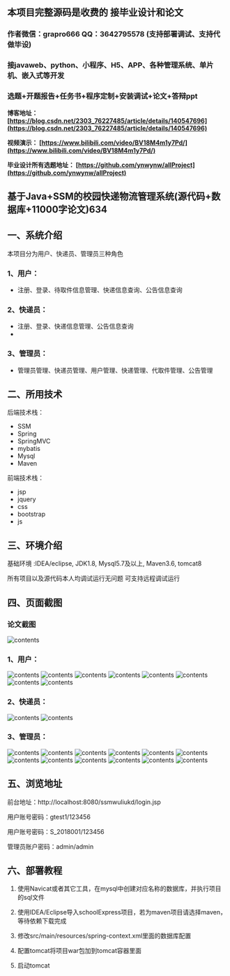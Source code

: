 ## 本项目完整源码是收费的  接毕业设计和论文

### 作者微信：grapro666 QQ：3642795578 (支持部署调试、支持代做毕设)

### 接javaweb、python、小程序、H5、APP、各种管理系统、单片机、嵌入式等开发

### 选题+开题报告+任务书+程序定制+安装调试+论文+答辩ppt

**博客地址：
[https://blog.csdn.net/2303_76227485/article/details/140547696](https://blog.csdn.net/2303_76227485/article/details/140547696)**

**视频演示：
[https://www.bilibili.com/video/BV18M4m1y7Pd/](https://www.bilibili.com/video/BV18M4m1y7Pd/)**

**毕业设计所有选题地址：
[https://github.com/ynwynw/allProject](https://github.com/ynwynw/allProject)**

## 基于Java+SSM的校园快递物流管理系统(源代码+数据库+11000字论文)634

## 一、系统介绍
本项目分为用户、快递员、管理员三种角色
### 1、用户：
- 注册、登录、待取件信息管理、快递信息查询、公告信息查询

### 2、快递员：
- 注册、登录、快递信息管理、公告信息查询
- 
### 3、管理员：
- 管理员管理、快递员管理、用户管理、快递管理、代取件管理、公告管理

## 二、所用技术

后端技术栈：

- SSM
- Spring
- SpringMVC
- mybatis
- Mysql
- Maven

前端技术栈：

- jsp
- jquery
- css
- bootstrap
- js

## 三、环境介绍

基础环境 :IDEA/eclipse, JDK1.8, Mysql5.7及以上, Maven3.6, tomcat8

所有项目以及源代码本人均调试运行无问题 可支持远程调试运行

## 四、页面截图
### 论文截图
![contents](./picture/picture0.png)
### 1、用户：
![contents](./picture/picture1.png)
![contents](./picture/picture2.png)
![contents](./picture/picture3.png)
![contents](./picture/picture4.png)
![contents](./picture/picture5.png)
![contents](./picture/picture6.png)
![contents](./picture/picture7.png)
![contents](./picture/picture8.png)
### 2、快递员：
![contents](./picture/picture9.png)
![contents](./picture/picture10.png)
### 3、管理员：
![contents](./picture/picture11.png)
![contents](./picture/picture12.png)
![contents](./picture/picture13.png)
![contents](./picture/picture14.png)
![contents](./picture/picture15.png)
![contents](./picture/picture16.png)
![contents](./picture/picture17.png)
![contents](./picture/picture18.png)
![contents](./picture/picture19.png)
![contents](./picture/picture20.png)
![contents](./picture/picture21.png)
![contents](./picture/picture22.png)

## 五、浏览地址

前台地址：http://localhost:8080/ssmwuliukd/login.jsp

用户账号密码：gtest1/123456

用户账号密码：S_2018001/123456

管理员账户密码：admin/admin

## 六、部署教程
1. 使用Navicat或者其它工具，在mysql中创建对应名称的数据库，并执行项目的sql文件

2. 使用IDEA/Eclipse导入schoolExpress项目，若为maven项目请选择maven，等待依赖下载完成
 
3. 修改src/main/resources/spring-context.xml里面的数据库配置
 
4. 配置tomcat将项目war包加到tomcat容器里面

5. 启动tomcat
